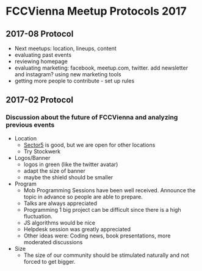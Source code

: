 # FCCVienna Meetup Protocols 2017

## 2017-08 Protocol

- Next meetups: location, lineups, content
- evaluating past events
- reviewing homepage
- evaluating marketing: facebook, meetup.com, twitter. add newsletter and instagram? using new marketing tools
- getting more people to contribute - set up rules


## 2017-02 Protocol
### Discussion about the future of FCCVienna and analyzing previous events

* Location
   - [Sector5](http://www.sektor5.at/) is good, but we are open for other locations
   - Try Stockwerk
* Logos/Banner
   - logos in green (like the twitter avatar)
   - adapt the size of banner
   - maybe the shield should be smaller
* Program
   - Mob Programming Sessions have been well received. Announce the topic in advance so people are able to prepare.
   - Talks are always appreciated
   - Programming 1 big project can be difficult since there is a high fluctuation.
   - JS algorithms would be nice
   - Helpdesk session was greatly appreciated
   - Other ideas were: Coding news, book presentations, more moderated discussions
* Size
   - The size of our community should be stimulated naturally and not forced to get bigger.
